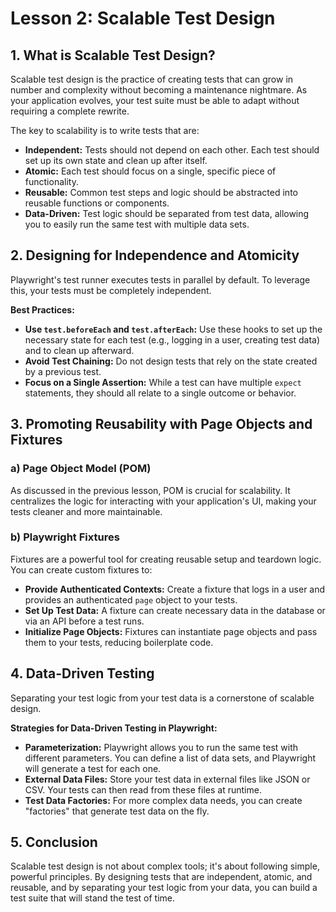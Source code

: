 # Lesson 2: Scalable Test Design

## 1. What is Scalable Test Design?

Scalable test design is the practice of creating tests that can grow in number and complexity without becoming a maintenance nightmare. As your application evolves, your test suite must be able to adapt without requiring a complete rewrite.

The key to scalability is to write tests that are:
- **Independent:** Tests should not depend on each other. Each test should set up its own state and clean up after itself.
- **Atomic:** Each test should focus on a single, specific piece of functionality.
- **Reusable:** Common test steps and logic should be abstracted into reusable functions or components.
- **Data-Driven:** Test logic should be separated from test data, allowing you to easily run the same test with multiple data sets.

## 2. Designing for Independence and Atomicity

Playwright's test runner executes tests in parallel by default. To leverage this, your tests must be completely independent.

**Best Practices:**
- **Use `test.beforeEach` and `test.afterEach`:** Use these hooks to set up the necessary state for each test (e.g., logging in a user, creating test data) and to clean up afterward.
- **Avoid Test Chaining:** Do not design tests that rely on the state created by a previous test.
- **Focus on a Single Assertion:** While a test can have multiple `expect` statements, they should all relate to a single outcome or behavior.

## 3. Promoting Reusability with Page Objects and Fixtures

### a) Page Object Model (POM)

As discussed in the previous lesson, POM is crucial for scalability. It centralizes the logic for interacting with your application's UI, making your tests cleaner and more maintainable.

### b) Playwright Fixtures

Fixtures are a powerful tool for creating reusable setup and teardown logic. You can create custom fixtures to:
- **Provide Authenticated Contexts:** Create a fixture that logs in a user and provides an authenticated `page` object to your tests.
- **Set Up Test Data:** A fixture can create necessary data in the database or via an API before a test runs.
- **Initialize Page Objects:** Fixtures can instantiate page objects and pass them to your tests, reducing boilerplate code.

## 4. Data-Driven Testing

Separating your test logic from your test data is a cornerstone of scalable design.

**Strategies for Data-Driven Testing in Playwright:**
- **Parameterization:** Playwright allows you to run the same test with different parameters. You can define a list of data sets, and Playwright will generate a test for each one.
- **External Data Files:** Store your test data in external files like JSON or CSV. Your tests can then read from these files at runtime.
- **Test Data Factories:** For more complex data needs, you can create "factories" that generate test data on the fly.

## 5. Conclusion

Scalable test design is not about complex tools; it's about following simple, powerful principles. By designing tests that are independent, atomic, and reusable, and by separating your test logic from your data, you can build a test suite that will stand the test of time.